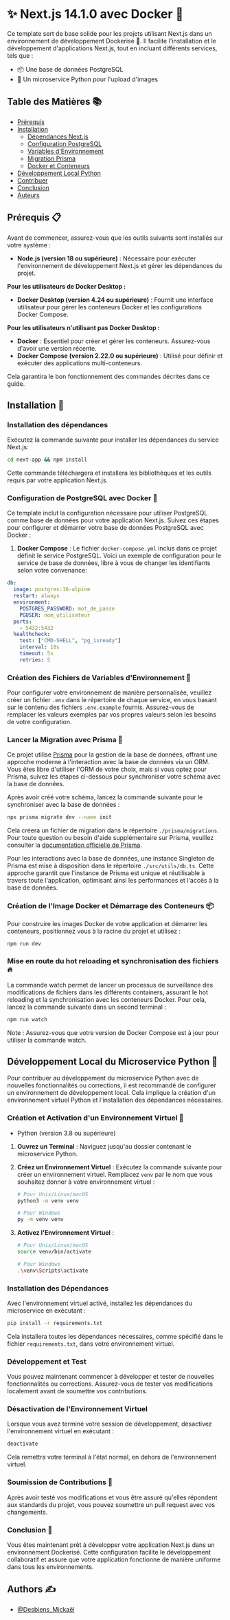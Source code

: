 # ✨ Next.js 14.1.0 avec Docker 🐳

Ce template sert de base solide pour les projets utilisant Next.js dans un environnement de développement Dockerisé 🚀. Il facilite l'installation et le développement d'applications Next.js, tout en incluant différents services, tels que :

- 📦 Une base de données PostgreSQL
- 🌅 Un microservice Python pour l'upload d'images

## Table des Matières 📚

- [Prérequis](#prérequis-)
- [Installation](#installation-)
  - [Dépendances Next.js](#installation-des-dépendances)
  - [Configuration PostgreSQL](#configuration-de-postgresql-avec-docker-)
  - [Variables d'Environnement](#création-des-fichiers-de-variables-denvironnement-)
  - [Migration Prisma](#lancer-la-migration-avec-prisma-)
  - [Docker et Conteneurs](#création-de-limage-docker-et-démarrage-des-conteneurs-)
- [Développement Local Python](#développement-local-du-microservice-python-)
- [Contribuer](#soumission-de-contributions-)
- [Conclusion](#conclusion-)
- [Auteurs](#authors-%EF%B8%8F)

## Prérequis 📋

Avant de commencer, assurez-vous que les outils suivants sont installés sur votre système :

- **Node.js (version 18 ou supérieure)** : Nécessaire pour exécuter l'environnement de développement Next.js et gérer les dépendances du projet.

**Pour les utilisateurs de Docker Desktop :**

- **Docker Desktop (version 4.24 ou supérieure)** : Fournit une interface utilisateur pour gérer les conteneurs Docker et les configurations Docker Compose.

**Pour les utilisateurs n'utilisant pas Docker Desktop :**

- **Docker** : Essentiel pour créer et gérer les conteneurs. Assurez-vous d'avoir une version récente.
- **Docker Compose (version 2.22.0 ou supérieure)** : Utilisé pour définir et exécuter des applications multi-conteneurs.

Cela garantira le bon fonctionnement des commandes décrites dans ce guide.

## Installation 💾

### Installation des dépendances

Exécutez la commande suivante pour installer les dépendances du service Next.js:

```bash
cd next-app && npm install
```

Cette commande téléchargera et installera les bibliothèques et les outils requis par votre application Next.js.

### Configuration de PostgreSQL avec Docker 🐘

Ce template inclut la configuration nécessaire pour utiliser PostgreSQL comme base de données pour votre application Next.js. Suivez ces étapes pour configurer et démarrer votre base de données PostgreSQL avec Docker :

1. **Docker Compose** : Le fichier `docker-compose.yml` inclus dans ce projet définit le service PostgreSQL. Voici un exemple de configuration pour le service de base de données, libre à vous de changer les identifiants selon votre convenance:

```yaml
db:
  image: postgres:16-alpine
  restart: always
  environment:
    POSTGRES_PASSWORD: mot_de_passe
    PGUSER: nom_utilisateur
  ports:
    - 5432:5432
  healthcheck:
    test: ["CMD-SHELL", "pg_isready"]
    interval: 10s
    timeout: 5s
    retries: 5
```

### Création des Fichiers de Variables d'Environnement 🔑

Pour configurer votre environnement de manière personnalisée, veuillez créer un fichier `.env` dans le répertoire de chaque service, en vous basant sur le contenu des fichiers `.env.example` fournis. Assurez-vous de remplacer les valeurs exemples par vos propres valeurs selon les besoins de votre configuration.

### Lancer la Migration avec Prisma 🔄

Ce projet utilise [Prisma](https://www.prisma.io/docs/) pour la gestion de la base de données, offrant une approche moderne à l'interaction avec la base de données via un ORM. Vous êtes libre d'utiliser l'ORM de votre choix, mais si vous optez pour Prisma, suivez les étapes ci-dessous pour synchroniser votre schéma avec la base de données.

Après avoir créé votre schéma, lancez la commande suivante pour le synchroniser avec la base de données :

```bash
npx prisma migrate dev --name init
```

Cela créera un fichier de migration dans le répertoire `./prisma/migrations`. Pour toute question ou besoin d'aide supplémentaire sur Prisma, veuillez consulter la [documentation officielle de Prisma](https://www.prisma.io/docs/).

Pour les interactions avec la base de données, une instance Singleton de Prisma est mise à disposition dans le répertoire `./src/utils/db.ts`. Cette approche garantit que l'instance de Prisma est unique et réutilisable à travers toute l'application, optimisant ainsi les performances et l'accès à la base de données.


### Création de l'Image Docker et Démarrage des Conteneurs 📦

Pour construire les images Docker de votre application et démarrer les conteneurs, positionnez vous à la racine du projet et utilisez :

```bash
npm run dev
```

### Mise en route du hot reloading et synchronisation des fichiers 🔥

La commande watch permet de lancer un processus de surveillance des modifications de fichiers dans les différents containers, assurant le hot reloading et la synchronisation avec les conteneurs Docker.
Pour cela, lancez la commande suivante dans un second terminal :

```bash
npm run watch
```

Note : Assurez-vous que votre version de Docker Compose est à jour pour utiliser la commande watch.

## Développement Local du Microservice Python 🐍

Pour contribuer au développement du microservice Python avec de nouvelles fonctionnalités ou corrections, il est recommandé de configurer un environnement de développement local. Cela implique la création d'un environnement virtuel Python et l'installation des dépendances nécessaires.

### Création et Activation d'un Environnement Virtuel 🤖

- Python (version 3.8 ou supérieure)

1. **Ouvrez un Terminal** : Naviguez jusqu'au dossier contenant le microservice Python.

2. **Créez un Environnement Virtuel** : Exécutez la commande suivante pour créer un environnement virtuel. Remplacez `venv` par le nom que vous souhaitez donner à votre environnement virtuel :

   ```bash
   # Pour Unix/Linux/macOS
   python3 -m venv venv

   # Pour Windows
   py -m venv venv
   ```

3. **Activez l'Environnement Virtuel** :

   ```bash
   # Pour Unix/Linux/macOS
   source venv/bin/activate

   # Pour Windows
   .\venv\Scripts\activate
   ```

### Installation des Dépendances

Avec l'environnement virtuel activé, installez les dépendances du microservice en exécutant :

```bash
pip install -r requirements.txt
```

Cela installera toutes les dépendances nécessaires, comme spécifié dans le fichier `requirements.txt`, dans votre environnement virtuel.

### Développement et Test

Vous pouvez maintenant commencer à développer et tester de nouvelles fonctionnalités ou corrections. Assurez-vous de tester vos modifications localement avant de soumettre vos contributions.

### Désactivation de l'Environnement Virtuel

Lorsque vous avez terminé votre session de développement, désactivez l'environnement virtuel en exécutant :

```bash
deactivate
```

Cela remettra votre terminal à l'état normal, en dehors de l'environnement virtuel.

### Soumission de Contributions 🤝

Après avoir testé vos modifications et vous être assuré qu'elles répondent aux standards du projet, vous pouvez soumettre un pull request avec vos changements.

### Conclusion 🎉

Vous êtes maintenant prêt à développer votre application Next.js dans un environnement Dockerisé. Cette configuration facilite le développement collaboratif et assure que votre application fonctionne de manière uniforme dans tous les environnements.

## Authors ✍️

- [@Desbiens_Mickaël](https://github.com/Desbiens-Mickael)
